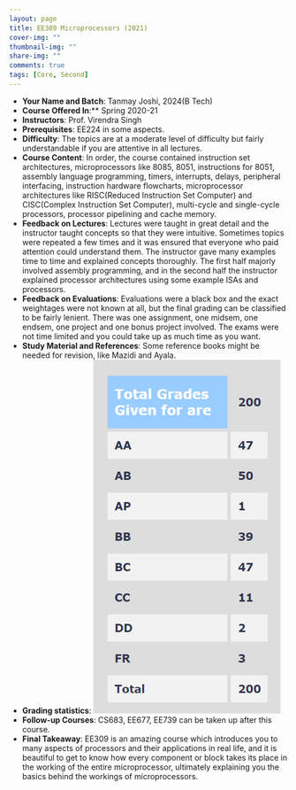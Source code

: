 ```yaml
---
layout: page
title: EE309 Microprocessors (2021)
cover-img: ""
thumbnail-img: ""
share-img: ""
comments: true
tags: [Core, Second]
---
```


-   **Your Name and Batch**: Tanmay Joshi, 2024(B Tech)
-   **Course Offered In**:** Spring 2020-21
-   **Instructors**: Prof. Virendra Singh
-   **Prerequisites**: EE224 in some aspects.
-   **Difficulty**: The topics are at a moderate level of difficulty but
    fairly understandable if you are attentive in all lectures.
-   **Course Content**: In order, the course contained instruction set
    architectures, microprocessors like 8085, 8051, instructions for
    8051, assembly language programming, timers, interrupts, delays,
    peripheral interfacing, instruction hardware flowcharts,
    microprocessor architectures like RISC(Reduced Instruction Set
    Computer) and CISC(Complex Instruction Set Computer), multi-cycle
    and single-cycle processors, processor pipelining and cache memory.
-   **Feedback on Lectures**: Lectures were taught in great detail and the
    instructor taught concepts so that they were intuitive. Sometimes
    topics were repeated a few times and it was ensured that everyone
    who paid attention could understand them. The instructor gave many
    examples time to time and explained concepts thoroughly. The first
    half majorly involved assembly programming, and in the second half
    the instructor explained processor architectures using some example
    ISAs and processors.
-   **Feedback on Evaluations**: Evaluations were a black box and the exact
    weightages were not known at all, but the final grading can be
    classified to be fairly lenient. There was one assignment, one
    midsem, one endsem, one project and one bonus project involved. The
    exams were not time limited and you could take up as much time as
    you want.
-   **Study Material and References**: Some reference books might be needed
    for revision, like Mazidi and Ayala.
-   **Grading statistics**: 
    ![Grades](EE309_grades.png)
-   **Follow-up Courses**: CS683, EE677, EE739 can be taken up after this
    course.
-   **Final Takeaway**: EE309 is an amazing course which introduces you to
    many aspects of processors and their applications in real life, and
    it is beautiful to get to know how every component or block takes
    its place in the working of the entire microprocessor, ultimately
    explaining you the basics behind the workings of microprocessors.

